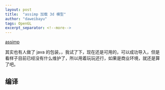 ```yaml
---
layout: post
title:  "assimp 加载 3d 模型"
author: "daweibayu"
tags: OpenGL
excerpt_separator: <!--more-->
---
```

 <!--more-->

 [assimp](https://github.com/assimp/assimp)

 其实也有人做了 java 的包装，[](https://github.com/kotlin-graphics/assimp)，我试了下，现在还是可用的，可以成功导入，但是看样子目前已经没有什么维护了，所以用着玩玩还行，如果是商业环境，就还是算了吧。


## 编译




